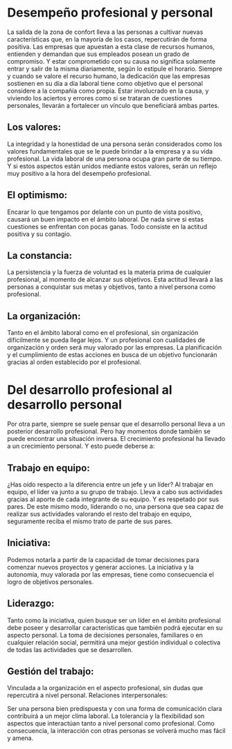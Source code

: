 # Desempeño profesional y personal

La salida de la zona de confort lleva a las personas a cultivar nuevas características que, en la mayoría de los casos, repercutirán de forma positiva. Las empresas que apuestan a esta clase de recursos humanos, entienden y demandan que sus empleados posean un grado de compromiso. Y estar comprometido con su causa no significa solamente entrar y salir de la misma diariamente, según lo estipule el horario. Siempre y cuando se valore el recurso humano, la dedicación que las empresas sostienen en su día a día laboral tiene como objetivo que el personal considere a la compañía como propia. Estar involucrado en la causa, y viviendo los aciertos y errores como si se trataran de cuestiones personales, llevarán a fortalecer un vínculo que beneficiará ambas partes.  

  ## Los valores:

  La integridad y la honestidad de una persona serán considerados como los valores fundamentales que se le puede brindar a la empresa y a su vida profesional. La vida laboral de una persona ocupa gran parte de su tiempo. Y si estos aspectos están unidos mediante estos valores, serán un reflejo muy positivo a la hora del desempeño profesional.
    
  ## El optimismo:

  Encarar lo que tengamos por delante con un punto de vista positivo, causará un buen impacto en el ámbito laboral. De nada sirve si estas cuestiones se enfrentan con pocas ganas. Todo consiste en la actitud positiva y su contagio.
    
  ## La constancia:

  La persistencia y la fuerza de voluntad es la materia prima de cualquier profesional, al momento de alcanzar sus objetivos. Esta actitud llevará a las personas a conquistar sus metas y objetivos, tanto a nivel persona como profesional.
    
  ## La organización:

  Tanto en el ámbito laboral como en el profesional, sin organización difícilmente se pueda llegar lejos. Y un profesional con cualidades de organización y orden será muy valorado por las empresas. La planificación y el cumplimiento de estas acciones en busca de un objetivo funcionarán gracias al orden establecido por el profesional.

# Del desarrollo profesional al desarrollo personal

Por otra parte, siempre se suele pensar que el desarrollo personal lleva a un posterior desarrollo profesional. Pero hay momentos donde también se puede encontrar una situación inversa. El crecimiento profesional ha llevado a un crecimiento personal. Y esto puede deberse a:

  ## Trabajo en equipo:

  ¿Has oído respecto a la diferencia entre un jefe y un líder? Al trabajar en equipo, el líder va junto a su grupo de trabajo. Lleva a cabo sus actividades gracias al aporte de cada integrante de su equipo. Y es respetado por sus pares. De este mismo modo, liderando o no, una persona que sea capaz de realizar sus actividades valorando el resto del trabajo en equipo, seguramente reciba el mismo trato de parte de sus pares.

  ## Iniciativa:

   Podemos notarla a partir de la capacidad de tomar decisiones para comenzar nuevos proyectos y generar acciones. La iniciativa y la autonomía, muy valorada por las empresas, tiene como consecuencia el logro de objetivos personales.
    
  ## Liderazgo:

  Tanto como la iniciativa, quien busque ser un líder en el ámbito profesional debe poseer y desarrollar características que también podrá ejecutar en su aspecto personal. La toma de decisiones personales, familiares o en cualquier relación social, permitirá una mejor gestión individual o colectiva de todas las actividades que se desarrollen.
    
  ## Gestión del trabajo:

   Vinculada a la organización en el aspecto profesional, sin dudas que repercutirá a nivel personal.
    Relaciones interpersonales:

  Ser una persona bien predispuesta y con una forma de comunicación clara contribuirá a un mejor clima laboral. La tolerancia y la flexibilidad son aspectos que interactúan tanto a nivel personal como profesional. Como consecuencia, la interacción con otras personas se volverá mucho mas fácil y amena.
